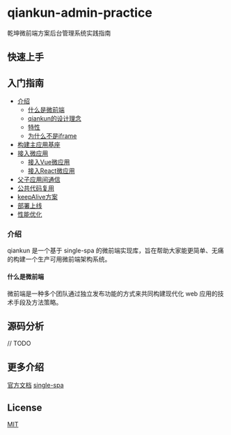 # qiankun-admin-practice
乾坤微前端方案后台管理系统实践指南

## 快速上手

## 入门指南
* [介绍](https://qiankun.umijs.org/zh/guide#%E4%BB%8B%E7%BB%8D)
  * [什么是微前端](#1-1)
  * [qiankun的设计理念](#1-2)
  * [特性](#1-3)
  * [为什么不是iframe](#1-4)
* [构建主应用基座](#2)
* [接入微应用](#3)
  * [接入Vue微应用](#3-1)
  * [接入React微应用](#3-2)
* [父子应用间通信](#4)
* [公共代码复用](#5)
* [keepAlive方案](#6)
* [部署上线](#7)
* [性能优化](#8)
### <span id="#1"> 介绍</span>
qiankun 是一个基于 single-spa 的微前端实现库，旨在帮助大家能更简单、无痛的构建一个生产可用微前端架构系统。
#### <span id="#1-1"> 什么是微前端</span>
微前端是一种多个团队通过独立发布功能的方式来共同构建现代化 web 应用的技术手段及方法策略。
## 源码分析
// TODO

## 更多介绍
[官方文档](https://qiankun.umijs.org/zh/guide)
[single-spa](https://github.com/single-spa/single-spa)
## License
[MIT](./LICENSE)

